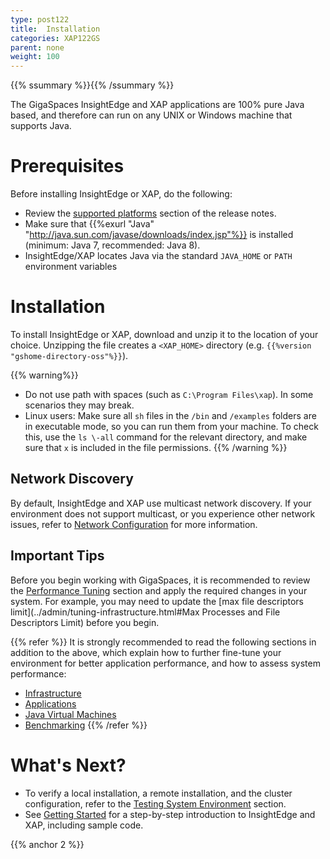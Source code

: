 ```yaml
---
type: post122
title:  Installation
categories: XAP122GS
parent: none
weight: 100
---
```


{{% ssummary %}}{{% /ssummary %}}

The GigaSpaces InsightEdge and XAP applications are 100% pure Java based, and therefore can run on any UNIX or Windows machine that supports Java.

# Prerequisites

Before installing InsightEdge or XAP, do the following:

- Review the [supported platforms](/xap/12.2/rn/supported-platforms.html) section of the release notes.
- Make sure that {{%exurl "Java" "http://java.sun.com/javase/downloads/index.jsp"%}} is installed (minimum: Java 7, recommended: Java 8).
- InsightEdge/XAP locates Java via the standard `JAVA_HOME` or `PATH` environment variables

# Installation
   
To install InsightEdge or XAP, download and unzip it to the location of your choice. Unzipping the file creates a `<XAP_HOME>` directory (e.g. `{{%version "gshome-directory-oss"%}}`).

{{% warning%}}
- Do not use path with spaces (such as `C:\Program Files\xap`). In some scenarios they may break.
- Linux users: Make sure all `sh` files in the `/bin` and `/examples` folders are in executable mode, so you can run them from your machine. To check this, use the `ls \-all` command for the relevant directory, and make sure that `x` is included in the file permissions.
{{% /warning %}}

## Network Discovery

By default, InsightEdge and XAP use multicast network discovery. If your environment does not support multicast, or you experience other network issues, refer to [Network Configuration](../admin/network.html) for more information.

## Important Tips

Before you begin working with GigaSpaces, it is recommended to review the [Performance Tuning](../admin/tuning.html) section and apply the required changes in your system. For example, you may need to update the [max file descriptors limit](../admin/tuning-infrastructure.html#Max Processes and File Descriptors Limit) before you begin.

{{% refer %}}
 It is strongly recommended to read the following sections in addition to the above, which explain how to further fine-tune your environment for better application performance, and how to assess system performance:

- [Infrastructure](../admin/tuning-infrastructure.html)
- [Applications](../admin/tuning-gigaspaces-performance.html)
- [Java Virtual Machines](../admin/tuning-java-virtual-machines.html)
- [Benchmarking](../admin/benchmarking.html)
{{% /refer %}}

# What's Next?

- To verify a local installation, a remote installation, and the cluster configuration, refer to the [Testing System Environment](../admin/troubleshooting-testing-system-environment.html) section.
- See [Getting Started](../started/) for a step-by-step introduction to InsightEdge and XAP, including sample code.

{{% anchor 2 %}}




